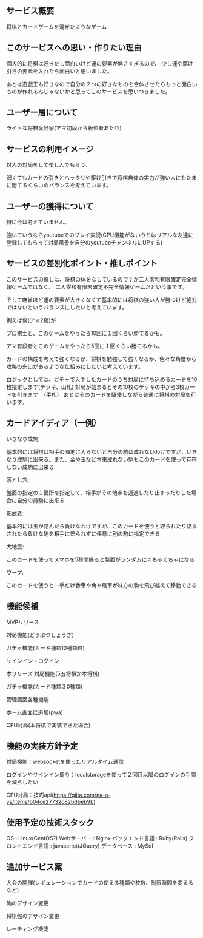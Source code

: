 ## サービス概要
将棋とカードゲームを混ぜたようなゲーム

## このサービスへの思い・作りたい理由
個人的に将棋は好きだし面白いけど運の要素が無さすぎるので、
少し運や駆け引きの要素を入れたら面白いと思いました。

あとは遊戯王も好きなので自分の２つの好きなものを合体させたらもっと面白いものが作れるんじゃないかと思ってこのサービスを思いつきました。

## ユーザー層について
ライトな将棋愛好家(アマ初段から級位者あたり)

## サービスの利用イメージ
対人の対局をして楽しんでもらう、

弱くてもカードの引きとハッタリや駆け引きで将棋自体の実力が強い人にもたまに勝てるくらいのバランスを考えています。

## ユーザーの獲得について
特に今は考えていません。

強いていうならyoutubeでのプレイ実況(CPU機能がないうちはリアルな友達に登録してもらって対局風景を自分のyoutubeチャンネルにUPする)

## サービスの差別化ポイント・推しポイント
このサービスの推しは、将棋の体をなしているのですが二人零和有限確定完全情報ゲームではなく、
二人零和有限未確定不完全情報ゲームだという事です。

そして麻雀ほど運の要素が大きくなくて基本的には将棋の強い人が勝つけど絶対ではないというバランスにしたいと考えています。

例えば僕(アマ2級)が

プロ棋士と、このゲームをやったら10回に１回くらい勝てるかも。

アマ有段者とこのゲームをやったら5回に１回くらい勝てるかも。

カードの構成を考えて強くなるか、将棋を勉強して強くなるか、色々な角度から攻略の糸口があるような仕組みにしたいと考えています。

ロジックとしては、ガチャで入手したカードのうち対局に持ち込めるカードを10枚指定します(デッキ、山札)
対局が始まるとその10枚のデッキの中から3枚カードを引きます　（手札）
あとはそのカードを駆使しながら普通に将棋の対局を行います。

## カードアイディア（一例）
いきなり成駒:　

基本的には将棋は相手の陣地に入らないと自分の駒は成れないわけですが、いきなり成駒に出来る。また、金や玉など本来成れない駒もこのカードを使って存在しない成駒に出来る

落とし穴:　

盤面の指定の１箇所を指定して、相手がその地点を通過したり止まったりした場合に自分の持駒に出来る

影武者: 

基本的には玉が詰んだら負けなわけですが、このカードを使うと取られたり詰まされたら負けな駒を相手に悟られずに任意に別の駒に指定できる


大地震: 

このカードを使ってスマホを5秒間振ると盤面がランダムにぐちゃぐちゃになる


ワープ: 

このカードを使うと一手だけ香車や角や飛車が味方の駒を飛び越えて移動できる

## 機能候補
MVPリリース

対局機能(どうぶつしょうぎ)

ガチャ機能(カード種類10種類位)

サインイン・ログイン

本リリース
対局機能(5五将棋か本将棋)

ガチャ機能(カード種類３0種類)

管理画面各種機能

ホーム画面に追加(pwa)

CPU対局(本将棋で実装できた場合)


## 機能の実装方針予定
対局機能：websocketを使ったリアルタイム通信

ログインやサインイン周り：localstorageを使って２回目以降のログインの手間を減らしたい

CPU対局：技巧api(https://qiita.com/na-o-ys/items/b04ce27732c82b6beb9b)

## 使用予定の技術スタック
OS : Linux(CentOS?)
Webサーバー : Nginx
バックエンド言語 : Ruby(Rails)
フロントエンド言語 : javascript(JQuery)
データベース : MySql

## 追加サービス案
大会の開催(レギュレーションでカードの使える種類や枚数、制限時間を変えるなど)

駒のデザイン変更

将棋盤のデザイン変更

レーティング機能

